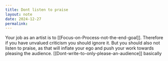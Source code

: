 ```yaml
---
title: Dont listen to praise
layout: note
date: 2024-12-27
permalink:
---
```


Your job as an artist is to [[Focus-on-Process-not-the-end-goal]]. Therefore if you have unvalued criticism you should ignore it. But you should also not listen to praise, as that will inflate your ego and push your work towards pleasing the audience. [[Dont-write-to-only-please-an-audience]] basically
